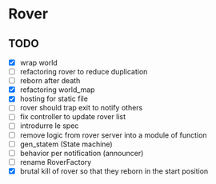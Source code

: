 # Rover

## TODO
- [x] wrap world
- [ ] refactoring rover to reduce duplication
- [ ] reborn after death
- [x] refactoring world_map 
- [x] hosting for static file
- [ ] rover should trap exit to notify others
- [ ] fix controller to update rover list
- [ ] introdurre le spec
- [ ] remove logic from rover server into a module of function
- [ ] gen_statem (State machine)
- [ ] behavior per notification (announcer)
- [ ] rename RoverFactory
- [x] brutal kill of rover so that they reborn in the start position 